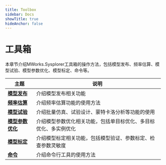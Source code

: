 ```yaml
---
title: Toolbox
sidebar: Docs
showTitle: true
hideAnchor: false
---
```

# 工具箱

本章节介绍MWorks.Sysplorer工具箱的操作方法，包括模型发布、频率估算、模型试验、模型参数优化、模型标定、命令等。

| 主题                                                 | 说明                                                         |
| ---------------------------------------------------- | ------------------------------------------------------------ |
| **[模型发布](#/thirdExample/PublishModel)**          | 介绍模型发布相关功能                                         |
| **[频率估算](#/thirdExample/FrequencyEstimation)**   | 介绍频率估算功能的使用方法                                   |
| **[模型试验](#/thirdExample/ModelExperimentation)**  | 介绍批量仿真、试验设计、蒙特卡洛分析等功能的使用             |
| **[模型参数优化](#/thirdExample/ModelOptimization)** | 介绍模型参数优化相关功能，包括单目标优化、多目标优化、多实例优化 |
| **[模型标定](#/thirdExample/ModelCalibration)**      | 介绍模型标定相关功能，包括模型验证、参数标定、检查参数灵敏度 |
| **[命令](#/thirdExample/Command)**                   | 介绍命令行工具的使用方法                                     |